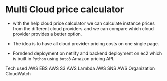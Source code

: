 # Multi Cloud price calculator

- with the help cloud price calculator we can calculate instance prices from the different cloud providers and we can compare which cloud provider provides a better option.

- The idea is to have all cloud provider pricing costs on one single page.

- Forndend deployment on netlify and backend deployment on ec2 which is built in `Python` using `boto3` Amazon pricing API.  

Tech used
AWS EBS
AWS S3
AWS Lambda
AWS SNS
AWS Organization
CloudWatch

